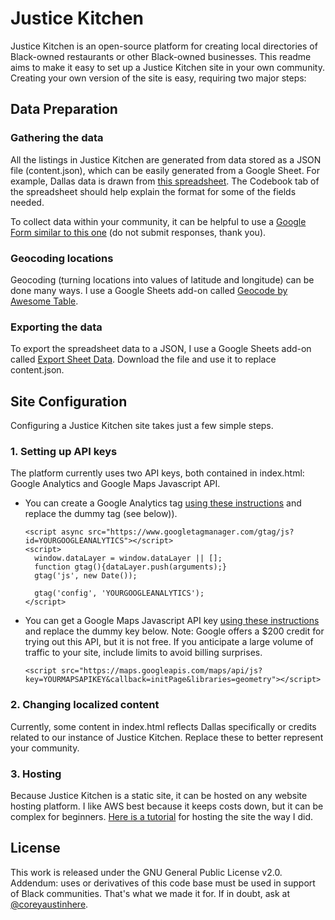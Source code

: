 # Justice Kitchen

Justice Kitchen is an open-source platform for creating local directories of Black-owned restaurants or other Black-owned businesses. This readme aims to make it easy to set up a Justice Kitchen site in your own community. Creating your own version of the site is easy, requiring two major steps:

## Data Preparation

### Gathering the data
All the listings in Justice Kitchen are generated from data stored as a JSON file (content.json), which can be easily generated from a Google Sheet. For example, Dallas data is drawn from [this spreadsheet](https://docs.google.com/spreadsheets/d/1IGP0DQ9henUsGmpqLdINxo9V2xNVirBj98uQpay_pIM/edit?usp=sharing). The Codebook tab of the spreadsheet should help explain the format for some of the fields needed.

To collect data within your community, it can be helpful to use a [Google Form similar to this one](https://docs.google.com/forms/d/e/1FAIpQLSf2xRPHNpI4lFWYTsvmwf5_TBTcWXr7dZvMDQMN64XOEz0qgg/viewform?usp=sf_link) (do not submit responses, thank you).

### Geocoding locations

Geocoding (turning locations into values of latitude and longitude) can be done many ways. I use a Google Sheets add-on called [Geocode by Awesome Table](https://gsuite.google.com/marketplace/app/geocode_by_awesome_table/904124517349).

### Exporting the data

To export the spreadsheet data to a JSON, I use a Google Sheets add-on called [Export Sheet Data](https://gsuite.google.com/marketplace/app/export_sheet_data/903838927001?pann=cwsdp&hl=en). Download the file and use it to replace content.json.

## Site Configuration

Configuring a Justice Kitchen site takes just a few simple steps.

### 1. Setting up API keys
The platform currently uses two API keys, both contained in index.html: Google Analytics and Google Maps Javascript API.
- You can create a Google Analytics tag [using these instructions](https://support.google.com/analytics/answer/1008080) and replace the dummy tag (see below)).

    <!-- Global site tag (gtag.js) - Google Analytics -->
      <script async src="https://www.googletagmanager.com/gtag/js?id=YOURGOOGLEANALYTICS"></script>
      <script>
        window.dataLayer = window.dataLayer || [];
        function gtag(){dataLayer.push(arguments);}
        gtag('js', new Date());
    
        gtag('config', 'YOURGOOGLEANALYTICS');
      </script>

- You can get a Google Maps Javascript API key [using these instructions](https://developers.google.com/maps/documentation/javascript/get-api-key) and replace the dummy key below. Note: Google offers a $200 credit for trying out this API, but it is not free. If you anticipate a large volume of traffic to your site, include limits to avoid billing surprises.

      <script src="https://maps.googleapis.com/maps/api/js?key=YOURMAPSAPIKEY&callback=initPage&libraries=geometry"></script>

### 2. Changing localized content
Currently, some content in index.html reflects Dallas specifically or credits related to our instance of Justice Kitchen. Replace these to better represent your community.

### 3. Hosting
Because Justice Kitchen is a static site, it can be hosted on any website hosting platform. I like AWS best because it keeps costs down, but it can be complex for beginners. [Here is a tutorial]([https://medium.com/@itsmattburgess/hosting-a-https-website-using-aws-s3-and-cloudfront-ee6521df03b9](https://medium.com/@itsmattburgess/hosting-a-https-website-using-aws-s3-and-cloudfront-ee6521df03b9)) for hosting the site the way I did.


## License

This work is released under the GNU General Public License v2.0. Addendum: uses or derivatives of this code base must be used in support of Black communities. That's what we made it for. If in doubt, ask at [@coreyaustinhere](https://twitter.com/coreyaustinhere).


